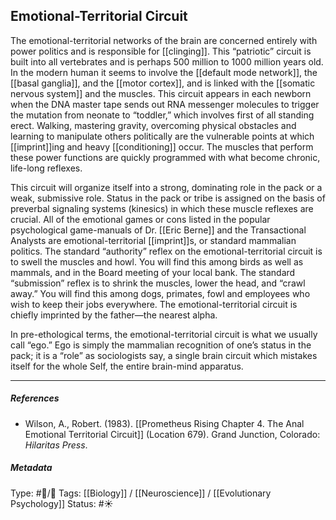 ## Emotional-Territorial Circuit # 

The emotional-territorial networks of the brain are concerned entirely with power politics and is responsible for [[clinging]]. This “patriotic” circuit is built into all vertebrates and is perhaps 500 million to 1000 million years old. In the modern human it seems to involve the [[default mode network]], the [[basal ganglia]], and the [[motor cortex]], and is linked with the [[somatic nervous system]] and the muscles. This circuit appears in each newborn when the DNA master tape sends out RNA messenger molecules to trigger the mutation from neonate to “toddler,” which involves first of all standing erect. Walking, mastering gravity, overcoming physical obstacles and learning to manipulate others politically are the vulnerable points at which [[imprint]]ing and heavy [[conditioning]] occur. The muscles that perform these power functions are quickly programmed with what become chronic, life-long reflexes. 

This circuit will organize itself into a strong, dominating role in the pack or a weak, submissive role. Status in the pack or tribe is assigned on the basis of preverbal signaling systems (kinesics) in which these muscle reflexes are crucial. All of the emotional games or cons listed in the popular psychological game-manuals of Dr. [[Eric Berne]] and the Transactional Analysts are emotional-territorial [[imprint]]s, or standard mammalian politics. The standard “authority” reflex on the emotional-territorial circuit is to swell the muscles and howl. You will find this among birds as well as mammals, and in the Board meeting of your local bank. The standard “submission” reflex is to shrink the muscles, lower the head, and “crawl away.” You will find this among dogs, primates, fowl and employees who wish to keep their jobs everywhere. The emotional-territorial circuit is chiefly imprinted by the father—the nearest alpha.

In pre-ethological terms, the emotional-territorial circuit is what we usually call “ego.” Ego is simply the mammalian recognition of one’s status in the pack; it is a “role” as sociologists say, a single brain circuit which mistakes itself for the whole Self, the entire brain-mind apparatus.

___

##### References

- Wilson, A., Robert. (1983). [[Prometheus Rising Chapter 4. The Anal Emotional Territorial Circuit]] (Location 679). Grand Junction, Colorado: _Hilaritas Press_.

##### Metadata

Type: #🔵/🔵 
Tags: [[Biology]] / [[Neuroscience]] / [[Evolutionary Psychology]]
Status: #☀️ 